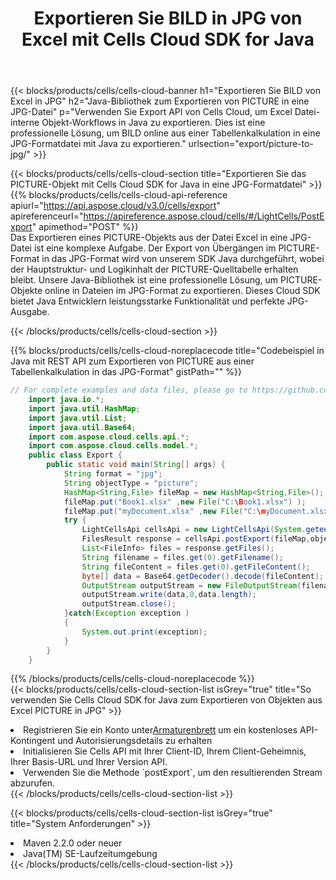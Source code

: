 ﻿---
title:  Exportieren Sie BILD in JPG von Excel mit Cells Cloud SDK for Java
description:  Aspose.Cells Cloud REST API unterstützt den Export von Dateien im {0}-Format in {1} mit {2}.
kwords:
howto:
---
{{< blocks/products/cells/cells-cloud-banner h1="Exportieren Sie BILD von Excel in JPG" h2="Java-Bibliothek zum Exportieren von PICTURE in eine JPG-Datei" p="Verwenden Sie Export API von Cells Cloud, um Excel Datei-interne Objekt-Workflows in Java zu exportieren. Dies ist eine professionelle Lösung, um BILD online aus einer Tabellenkalkulation in eine JPG-Formatdatei mit Java zu exportieren." urlsection="export/picture-to-jpg/" >}}

{{< blocks/products/cells/cells-cloud-section title="Exportieren Sie das PICTURE-Objekt mit Cells Cloud SDK for Java in eine JPG-Formatdatei" >}}
{{% blocks/products/cells/cells-cloud-api-reference apiurl="https://api.aspose.cloud/v3.0/cells/export" apireferenceurl="https://apireference.aspose.cloud/cells/#/LightCells/PostExport" apimethod="POST" %}}
<br/>
Das Exportieren eines PICTURE-Objekts aus der Datei Excel in eine JPG-Datei ist eine komplexe Aufgabe. Der Export von Übergängen im PICTURE-Format in das JPG-Format wird von unserem SDK Java durchgeführt, wobei der Hauptstruktur- und Logikinhalt der PICTURE-Quelltabelle erhalten bleibt. Unsere Java-Bibliothek ist eine professionelle Lösung, um PICTURE-Objekte online in Dateien im JPG-Format zu exportieren. Dieses Cloud SDK bietet Java Entwicklern leistungsstarke Funktionalität und perfekte JPG-Ausgabe.

{{< /blocks/products/cells/cells-cloud-section >}}

{{% blocks/products/cells/cells-cloud-noreplacecode title="Codebeispiel in Java mit REST API zum Exportieren von PICTURE aus einer Tabellenkalkulation in das JPG-Format" gistPath="" %}}
  
```java
// For complete examples and data files, please go to https://github.com/aspose-cells-cloud/aspose-cells-cloud-java/
    import java.io.*;
    import java.util.HashMap;
    import java.util.List;
    import java.util.Base64;
    import com.aspose.cloud.cells.api.*;
    import com.aspose.cloud.cells.model.*;
    public class Export {
        public static void main(String[] args) {
            String format = "jpg";
            String objectType = "picture";
            HashMap<String,File> fileMap = new HashMap<String,File>();
            fileMap.put("Book1.xlsx" ,new File("C:\Book1.xlsx") );
            fileMap.put("myDocument.xlsx" ,new File("C:\myDocument.xlsx") );
            try {
                LightCellsApi cellsApi = new LightCellsApi(System.getenv("ProductClientId"), System.getenv("ProductClientSecret"),"v3.0","https://api.aspose.cloud");
                FilesResult response = cellsApi.postExport(fileMap,objectType, format,null);            
                List<FileInfo> files = response.getFiles();
                String filename = files.get(0).getFilename();
                String fileContent = files.get(0).getFileContent();
                byte[] data = Base64.getDecoder().decode(fileContent);
                OutputStream outputStream = new FileOutputStream(filename);
                outputStream.write(data,0,data.length);
                outputStream.close();
            }catch(Exception exception )
            {
                System.out.print(exception);
            }
        }
    }
```
   
{{% /blocks/products/cells/cells-cloud-noreplacecode %}}
<br/>
{{< blocks/products/cells/cells-cloud-section-list isGrey="true" title="So verwenden Sie Cells Cloud SDK for Java zum Exportieren von Objekten aus Excel PICTURE in JPG" >}}
<li> Registrieren Sie ein Konto unter<a href="https://dashboard.aspose.cloud/">Armaturenbrett</a> um ein kostenloses API-Kontingent und Autorisierungsdetails zu erhalten</li>
<li>Initialisieren Sie Cells API mit Ihrer Client-ID, Ihrem Client-Geheimnis, Ihrer Basis-URL und Ihrer Version API.</li>
<li>Verwenden Sie die Methode `postExport`, um den resultierenden Stream abzurufen.</li>
{{< /blocks/products/cells/cells-cloud-section-list >}}

{{< blocks/products/cells/cells-cloud-section-list isGrey="true" title="System Anforderungen" >}}
<li>Maven 2.2.0 oder neuer</li>
<li>Java(TM) SE-Laufzeitumgebung</li>
{{< /blocks/products/cells/cells-cloud-section-list >}}
